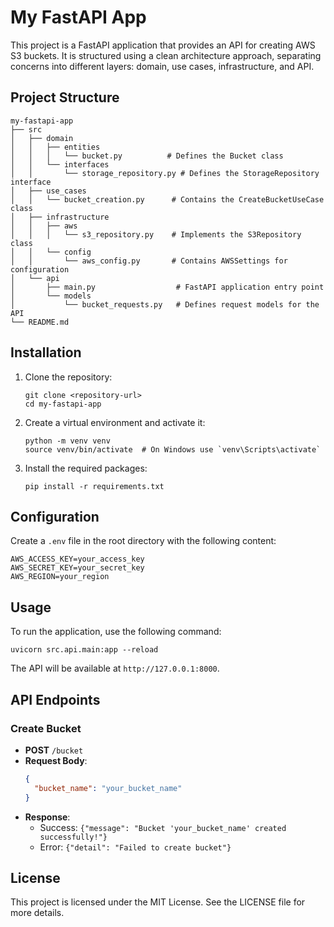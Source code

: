 # My FastAPI App

This project is a FastAPI application that provides an API for creating AWS S3 buckets. It is structured using a clean architecture approach, separating concerns into different layers: domain, use cases, infrastructure, and API.

## Project Structure

```
my-fastapi-app
├── src
│   ├── domain
│   │   ├── entities
│   │   │   └── bucket.py          # Defines the Bucket class
│   │   └── interfaces
│   │       └── storage_repository.py # Defines the StorageRepository interface
│   ├── use_cases
│   │   └── bucket_creation.py      # Contains the CreateBucketUseCase class
│   ├── infrastructure
│   │   ├── aws
│   │   │   └── s3_repository.py    # Implements the S3Repository class
│   │   └── config
│   │       └── aws_config.py       # Contains AWSSettings for configuration
│   └── api
│       ├── main.py                  # FastAPI application entry point
│       └── models
│           └── bucket_requests.py   # Defines request models for the API
└── README.md
```

## Installation

1. Clone the repository:

   ```
   git clone <repository-url>
   cd my-fastapi-app
   ```

2. Create a virtual environment and activate it:

   ```
   python -m venv venv
   source venv/bin/activate  # On Windows use `venv\Scripts\activate`
   ```

3. Install the required packages:
   ```
   pip install -r requirements.txt
   ```

## Configuration

Create a `.env` file in the root directory with the following content:

```
AWS_ACCESS_KEY=your_access_key
AWS_SECRET_KEY=your_secret_key
AWS_REGION=your_region
```

## Usage

To run the application, use the following command:

```
uvicorn src.api.main:app --reload
```

The API will be available at `http://127.0.0.1:8000`.

## API Endpoints

### Create Bucket

- **POST** `/bucket`
- **Request Body**:
  ```json
  {
    "bucket_name": "your_bucket_name"
  }
  ```
- **Response**:
  - Success: `{"message": "Bucket 'your_bucket_name' created successfully!"}`
  - Error: `{"detail": "Failed to create bucket"}`

## License

This project is licensed under the MIT License. See the LICENSE file for more details.
